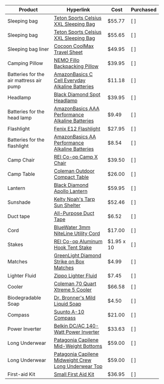 Product | Hyperlink | Cost | Purchased
--| --| --| ---
Sleeping bag | [Teton Sports Celsius XXL Sleeping Bag](https://www.amazon.com/Teton-Sports-101R-Celsius-Sleeping/dp/B005EPRFF4/ref=sr_1_3?s=sporting-goods&ie=UTF8&qid=1536481423&sr=1-3&keywords=Teton%2BSports%2BCelsius%2BXXL&th=1) | $55.77 | [ ]
Sleeping bag | [Teton Sports Celsius XXL Sleeping Bag](https://www.amazon.com/Teton-Sports-101R-Celsius-Sleeping/dp/B005EPRGHG/ref=sr_1_3?s=sporting-goods&ie=UTF8&qid=1536481423&sr=1-3&keywords=Teton%2BSports%2BCelsius%2BXXL&th=1) | $55.65 | [ ]
Sleeping bag liner | [Cocoon CoolMax Travel Sheet](https://www.rei.com/product/690012/cocoon-coolmax-travel-sheet) | $49.95 | [ ]
Camping Pillow | [NEMO Fillo Backpacking Pillow](https://www.rei.com/product/847721/nemo-fillo-backpacking-pillow) | $39.95 | [ ]
Batteries for the air mattress air pump | [AmazonBasics C Cell Everyday Alkaline Batteries](https://www.amazon.com/AmazonBasics-Everyday-Alkaline-Batteries-12-Pack/dp/B00MH4QI26/ref=sr_1_4_s_it?s=hpc&ie=UTF8&qid=1536435658&sr=1-4&keywords=C+batteries) | $11.18 | [ ]
Headlamp | [Black Diamond Spot Headlamp](https://www.rei.com/product/117627/black-diamond-spot-headlamp) | $39.95 | [ ]
Batteries for the head lamp | [AmazonBasics AAA Performance Alkaline Batteries](https://www.amazon.com/AmazonBasics-Performance-Alkaline-Batteries-Count/dp/B00LH3DMUO/ref=sr_1_2_sspa?ie=UTF8&qid=1536358002&sr=8-2-spons&keywords=amazon+aaa+batteries+rechargeable&psc=1) | $9.49 | [ ]
Flashlight | [Fenix E12 Flashlight](https://www.rei.com/product/872621/fenix-e12-flashlight) | $27.95 | [ ]
Batteries for the flashlight | [AmazonBasics AA Performance Alkaline Batteries](https://www.amazon.com/AmazonBasics-Performance-Alkaline-Batteries-Count/dp/B00NTCH52W/ref=sr_1_1_sspa?s=hpc&ie=UTF8&qid=1536358115&sr=1-1-spons&keywords=amazon%2Baa%2Bbatteries%2Brechargeable&th=1) | $8.54 | [ ]
Camp Chair | [REI Co-op Camp X Chair](https://www.rei.com/product/847136/rei-co-op-camp-x-chair#) | $39.50 | [ ]
Camp Table | [Coleman Outdoor Compact Table](https://www.amazon.com/Coleman-2000020279-Compact-Folding-Table/dp/B005G0XFEM/ref=sr_1_2?ie=UTF8&qid=1536480396&sr=8-2&keywords=Coleman+Outdoor+Compact+Table) | $26.00 | [ ]
Lantern | [Black Diamond Apollo Lantern](https://www.amazon.com/Black-Diamond-Apollo-Lantern-Graphite/dp/B06WVZTF63/ref=sr_1_3?s=sporting-goods&ie=UTF8&qid=1536478397&sr=1-3&keywords=Black+Diamond+Apollo) | $59.95 | [ ]
Sunshade | [Kelty Noah's Tarp Sun Shelter](https://www.amazon.com/Kelty-4082021612-Noahs-Tarp-12/dp/B012FCGLEY/ref=sr_1_3?s=sporting-goods&ie=UTF8&qid=1536481891&sr=1-3&keywords=Kelty%2BNoah%27s%2BTarp&th=1&psc=1) | $52.46 | [ ]
Duct tape | [All-Purpose Duct Tape](https://www.amazon.com/Duck-394468-All-Purpose-Inches-Silver/dp/B0006HX2MK/ref=sr_1_3?ie=UTF8&qid=1536509264&sr=8-3&keywords=duct+tape) | $6.52 | [ ]
Cord | [BlueWater 3mm NiteLine Utility Cord](https://www.rei.com/product/118267/bluewater-3mm-niteline-utility-cord-50) | $17.00 | [ ]
Stakes | [REI Co-op Aluminum Hook Tent Stake](https://www.rei.com/product/693153/rei-co-op-aluminum-hook-tent-stake) | $1.95 x 10 | [ ]
Matches |[GreenLight Diamond Strike on Box Matches](https://www.amazon.com/GreenLight-Diamond-Strike-Matches-Count/dp/B005XP4FKI/ref=sr_1_3?ie=UTF8&qid=1536511028&sr=8-3&keywords=matches) | $4.99 | [ ]
Lighter Fluid | [Zippo Lighter Fluid](https://www.amazon.com/Zippo-Lighter-Fluid-12-oz/dp/B000K2U3JG/ref=sr_1_1?ie=UTF8&qid=1536511369&sr=8-1&keywords=zippo%2Blighter%2Bfluid&th=1) | $7.45 | [ ]
Cooler |[Coleman 70 Quart Xtreme 5 Cooler](https://www.amazon.com/gp/product/B000G64I1A?ie=UTF8&linkCode=as2&camp=1634&creative=6738&tag=thecoolerbox-20&creativeASIN=B000G64I1A) | $66.58 | [ ]
Biodegradable Soap | [Dr. Bronner's Mild Liquid Soap](https://www.rei.com/product/407175/dr-bronners-mild-liquid-soap) | $4.50 | [ ]
Compass | [Suunto A-10 Compass](https://www.rei.com/product/890929/suunto-a-10-compass) | $21.00 | [ ]
Power Inverter | [Belkin DC/AC 140-Watt Power Inverter](https://www.amazon.com/Belkin-140-Watt-Power-Inverter-F5C400-140W/dp/B00006HX15) | $33.63 | [ ]
Long Underwear | [Patagonia Capilene Mid-Weight Bottoms](https://www.rei.com/product/118324/patagonia-capilene-midweight-long-underwear-bottoms-mens) | $59.00 | [ ]
Long Underwear | [Patagonia Capilene Midweight Crew Long Underwear Top](https://www.rei.com/product/118322/patagonia-capilene-midweight-crew-long-underwear-top-mens) | $59.00 | [ ]
First-aid Kit | [Small First Aid Kit](https://www.amazon.com/Backpacking-Cycling-Waterproof-Laminate-Adventures/dp/B01HGSLB6K/ref=sr_1_3?ie=UTF8&qid=1536522479&sr=8-3&keywords=Surviveware) | $36.95 | [ ]
